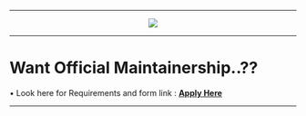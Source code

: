 -----------------------------------------------------------------------------

<p align="center">
 <img src="https://github.com/Rebellion-OS/Rebellion_Xtras../blob/ten/Rebellion.png" > 
</p>

-----------------------------------------------------------------------------

Want Official Maintainership..??
=================================

• Look here for Requirements and form link : [**Apply Here**](https://docs.google.com/forms/d/1u3sqtf-KkL8xs--IGTvr0YLY5TRjRSsKRL5p1FfmVZY)

----------------------------------------------------------------------------
